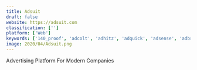 ```yaml
---
title: Adsuit
draft: false 
website: https://adsuit.com
classification: ['']
platform: ['Web']
keywords: ['140_proof', 'adcolt', 'adhitz', 'adquick', 'adsense', 'adbrain', 'appnique', 'atlas_by_facebook', 'doubleclick_for_publishers', 'epom_ad_server', 'listenloop', 'magnetic_media', 'openx', 'optimonk', 'pick1', 'reachdynamics', 'remintrex', 'retargetlinks', 'shorby', 'shoelace']
image: 2020/04/Adsuit.png
---
```

Advertising Platform For Modern Companies